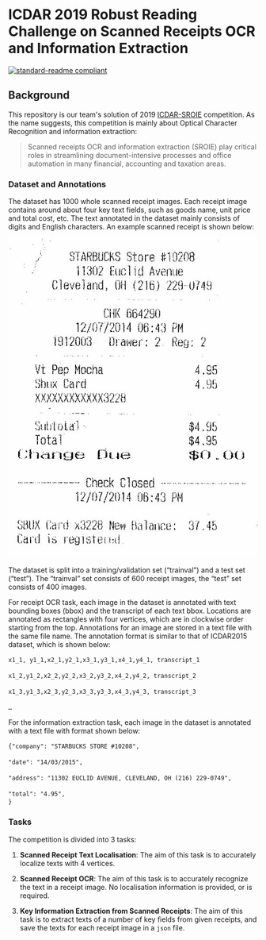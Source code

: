 # ICDAR 2019 Robust Reading Challenge on Scanned Receipts OCR and Information Extraction

[![standard-readme compliant](https://img.shields.io/badge/readme%20style-standard-brightgreen.svg?style=flat-square)](https://github.com/RichardLitt/standard-readme)

## Background
This repository is our team's solution of 2019 [ICDAR-SROIE](https://rrc.cvc.uab.es/?ch=13&com=introduction) competition. As the name suggests, this competition is mainly about Optical Character Recognition and information extraction:

> Scanned receipts OCR and information extraction (SROIE) play critical roles in streamlining document-intensive processes and office automation in many financial, accounting and taxation areas. 

### Dataset and Annotations

The dataset has 1000 whole scanned receipt images. Each receipt image contains around about four key text fields, such as goods name, unit price and total cost, etc. The text annotated in the dataset mainly consists of digits and English characters. An example scanned receipt is shown below:

![Dataset Sample](./Media/data_sample.jpg)

The dataset is split into a training/validation set (“trainval”) and a test set (“test”). The “trainval” set consists of 600 receipt images, the “test” set consists of 400 images.

For receipt OCR task, each image in the dataset is annotated with text bounding boxes (bbox) and the transcript of each text bbox. Locations are annotated as rectangles with four vertices, which are in clockwise order starting from the top. Annotations for an image are stored in a text file with the same file name. The annotation format is similar to that of ICDAR2015 dataset, which is shown below:

```
x1_1, y1_1,x2_1,y2_1,x3_1,y3_1,x4_1,y4_1, transcript_1

x1_2,y1_2,x2_2,y2_2,x3_2,y3_2,x4_2,y4_2, transcript_2

x1_3,y1_3,x2_3,y2_3,x3_3,y3_3,x4_3,y4_3, transcript_3

…
```

For the information extraction task, each image in the dataset is annotated with a text file with format shown below:
```
{"company": "STARBUCKS STORE #10208",

"date": "14/03/2015",

"address": "11302 EUCLID AVENUE, CLEVELAND, OH (216) 229-0749",

"total": "4.95", 
}
```
 
### Tasks

The competition is divided into 3 tasks:

1. **Scanned Receipt Text Localisation**: The aim of this task is to accurately localize texts with 4 vertices. 

2. **Scanned Receipt OCR**: The aim of this task is to accurately recognize the text in a receipt image. No localisation information is provided, or is required. 

3. **Key Information Extraction from Scanned Receipts**: The aim of this task is to extract texts of a number of key fields from given receipts, and save the texts for each receipt image in a `json` file.